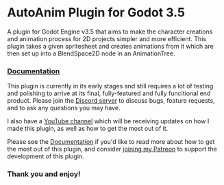 # AutoAnim Plugin for Godot 3.5
A plugin for Godot Engine v3.5 that aims to make the character creations and animation process for 2D projects simpler and more efficient.  This plugin takes a given spritesheet and creates animations from it which are then set up into a BlendSpace2D node in an AnimationTree.

### [Documentation](https://thedoorworlds.github.io/AutoAnimGenerator/)

This plugin is currently in its early stages and still requires a lot of testing and polishing to arrive at its final, fully-featured and fully funcitional end product.  Please join the [Discord server](https://discord.gg/bmv4PUY3df) to discuss bugs, feature requests, and to ask any questions you may have.

I also have a [YouTube channel](https://www.youtube.com/channel/UC2I6jA3l1V-xlxkvKA2gjRA) which will be receiving updates on how I made this plugin, as well as how to get the most out of it.

Please see the [Documentation](https://thedoorworlds.github.io/AutoAnimGenerator/) if you'd like to read more about how to get the most out of this plugin, and consider [joining my Patreon](https://www.patreon.com/TheDoorworlds) to support the development of this plugin.

### Thank you and enjoy!
